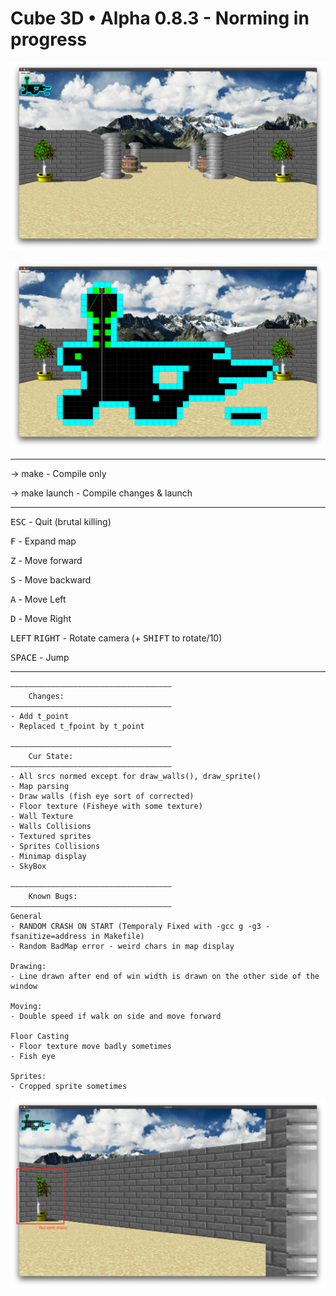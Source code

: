 # Cube 3D • Alpha 0.8.3 - Norming in progress

![Cube3D Screenshot](/images/sprites.png)

![Cube3D Minimap expanded](/images/minimap.png)

<hr>

-> make - Compile only

-> make launch - Compile changes & launch

<hr>

<kbd>ESC</kbd> - Quit (brutal killing)

<kbd>F</kbd> - Expand map

<kbd>Z</kbd> - Move forward

<kbd>S</kbd> - Move backward

<kbd>A</kbd> - Move Left

<kbd>D</kbd> - Move Right

<kbd>LEFT</kbd> <kbd>RIGHT</kbd> - Rotate camera (+ <kbd>SHIFT</kbd> to rotate/10)

<kbd>SPACE</kbd> - Jump

<hr>

	————————————————————————————————————
		Changes:
	———————————————————————————————————— 
	- Add t_point
	- Replaced t_fpoint by t_point

    ————————————————————————————————————
		Cur State:
	————————————————————————————————————
	- All srcs normed except for draw_walls(), draw_sprite()
	- Map parsing
	- Draw walls (fish eye sort of corrected)
	- Floor texture (Fisheye with some texture)
	- Wall Texture
	- Walls Collisions
	- Textured sprites
	- Sprites Collisions
	- Minimap display
	- SkyBox
	
	————————————————————————————————————
    	Known Bugs:
	————————————————————————————————————
	General
	- RANDOM CRASH ON START (Temporaly Fixed with -gcc g -g3 -fsanitize=address in Makefile)
	- Random BadMap error - weird chars in map display

	Drawing: 
	- Line drawn after end of win width is drawn on the other side of the window
	
	Moving:
	- Double speed if walk on side and move forward

	Floor Casting
	- Floor texture move badly sometimes
	- Fish eye

	Sprites:
	- Cropped sprite sometimes


![Cube3D Minimap expanded](/images/Bugs/sprites.png)
